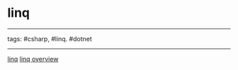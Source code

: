 # linq

---

tags: #csharp, #linq. #dotnet

---

[linq](https://docs.microsoft.com/en-us/dotnet/csharp/programming-guide/concepts/linq/)
[linq overview](https://learn.microsoft.com/en-us/dotnet/standard/linq)
